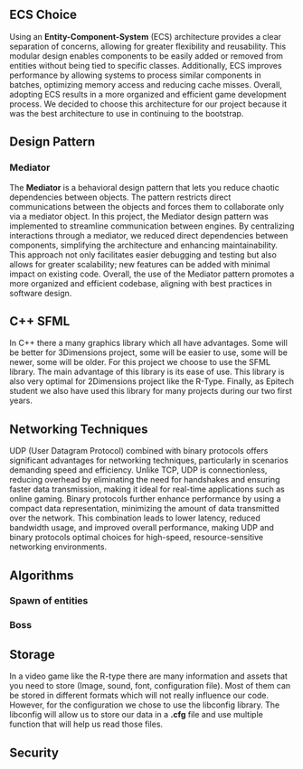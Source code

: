 ## ECS Choice

Using an **Entity-Component-System** (ECS) architecture provides a clear separation of concerns, allowing for greater flexibility and reusability. This modular design enables components to be easily added or removed from entities without being tied to specific classes. Additionally, ECS improves performance by allowing systems to process similar components in batches, optimizing memory access and reducing cache misses. Overall, adopting ECS results in a more organized and efficient game development process.
We decided to choose this architecture for our project because it was the best architecture to use in continuing to the bootstrap.

## Design Pattern

### Mediator

The **Mediator** is a behavioral design pattern that lets you reduce chaotic dependencies between objects. The pattern restricts direct communications between the objects and forces them to collaborate only via a mediator object. In this project, the Mediator design pattern was implemented to streamline communication between engines. By centralizing interactions through a mediator, we reduced direct dependencies between components, simplifying the architecture and enhancing maintainability. This approach not only facilitates easier debugging and testing but also allows for greater scalability; new features can be added with minimal impact on existing code. Overall, the use of the Mediator pattern promotes a more organized and efficient codebase, aligning with best practices in software design.

## C++ SFML

In C++ there a many graphics library which all have advantages. Some will be better for 3Dimensions project, some will be easier to use, some will be newer, some will be older. For this project we choose to use the SFML library. The main advantage of this library is its ease of use. This library is also very optimal for 2Dimensions project like the R-Type. Finally, as Epitech student we also have used this library for many projects during our two first years.

## Networking Techniques

UDP (User Datagram Protocol) combined with binary protocols offers significant advantages for networking techniques, particularly in scenarios demanding speed and efficiency. Unlike TCP, UDP is connectionless, reducing overhead by eliminating the need for handshakes and ensuring faster data transmission, making it ideal for real-time applications such as online gaming. Binary protocols further enhance performance by using a compact data representation, minimizing the amount of data transmitted over the network. This combination leads to lower latency, reduced bandwidth usage, and improved overall performance, making UDP and binary protocols optimal choices for high-speed, resource-sensitive networking environments.

## Algorithms

### Spawn of entities

### Boss

## Storage

In a video game like the R-type there are many information and assets that you need to store (Image, sound, font, configuration file). Most of them can be stored in different formats which will not really influence our code. However, for the configuration we chose to use the libconfig library. The libconfig will allow us to store our data in a **.cfg** file and use multiple function that will help us read those files.

## Security
